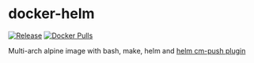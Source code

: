 # docker-helm

[![Release](https://github.com/mmontes11/docker-helm/actions/workflows/release.yaml/badge.svg)](https://github.com/mmontes11/docker-helm/actions/workflows/release.yaml)
[![Docker Pulls](https://img.shields.io/docker/pulls/mmontes11/helm)](https://hub.docker.com/r/mmontes11/helm)

Multi-arch alpine image with bash, make, helm and [helm cm-push plugin](https://github.com/chartmuseum/helm-push)
